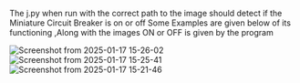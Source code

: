 The j.py when run with the correct path to the image should detect if the Miniature Circuit Breaker is on or off 
Some Examples are given below of its functioning ,Along with the images ON or OFF is given by the program 

![Screenshot from 2025-01-17 15-26-02](https://github.com/user-attachments/assets/21cf3c17-6987-4264-b036-9cb16a1b4c26)
![Screenshot from 2025-01-17 15-25-41](https://github.com/user-attachments/assets/1cad1ec5-6d72-47c4-b0cf-0fb2bd0e19e1)
![Screenshot from 2025-01-17 15-21-46](https://github.com/user-attachments/assets/05c92978-e2d3-40d5-9ec3-c6e46d11f095)
